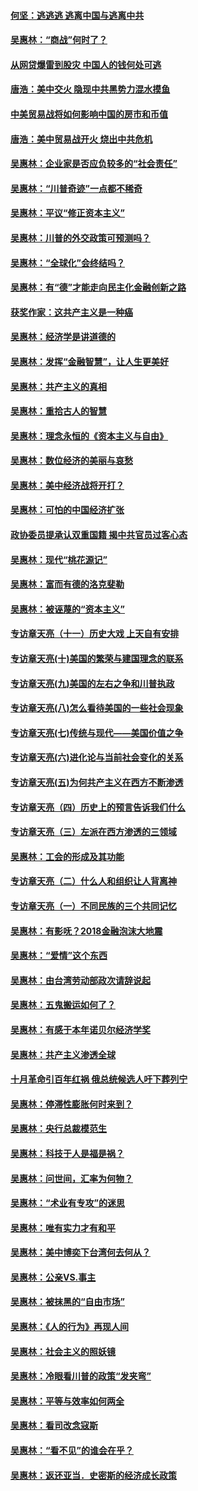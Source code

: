 #### [何坚：逃逃逃 逃离中国与逃离中共](../pages/nsc423/n10592891.md?t=10060931) 

#### [吴惠林：“商战”何时了？](../pages/nsc423/n10573558.md?t=10060931) 

#### [从网贷爆雷到股灾 中国人的钱何处可逃](../pages/nsc423/n10572800.md?t=10060931) 

#### [唐浩：美中交火 隐现中共黑势力混水摸鱼](../pages/nsc423/n10544040.md?t=10060931) 

#### [中美贸易战将如何影响中国的房市和币值](../pages/nsc423/n10543697.md?t=10060931) 

#### [唐浩：美中贸易战开火 烧出中共危机](../pages/nsc423/n10540126.md?t=10060931) 

#### [吴惠林：企业家是否应负较多的“社会责任”](../pages/nsc423/n10535022.md?t=10060931) 

#### [吴惠林：“川普奇迹”一点都不稀奇](../pages/nsc423/n10512808.md?t=10060931) 

#### [吴惠林：平议“修正资本主义”](../pages/nsc423/n10495724.md?t=10060931) 

#### [吴惠林：川普的外交政策可预测吗？](../pages/nsc423/n10462387.md?t=10060931) 

#### [吴惠林：“全球化”会终结吗？](../pages/nsc423/n10452838.md?t=10060931) 

#### [吴惠林：有“德”才能走向民主化金融创新之路](../pages/nsc423/n10432292.md?t=10060931) 

#### [获奖作家：这共产主义是一种癌](../pages/nsc423/n10431541.md?t=10060931) 

#### [吴惠林：经济学是讲道德的](../pages/nsc423/n10398014.md?t=10060931) 

#### [吴惠林：发挥“金融智慧”，让人生更美好](../pages/nsc423/n10375019.md?t=10060931) 

#### [吴惠林：共产主义的真相](../pages/nsc423/n10351394.md?t=10060931) 

#### [吴惠林：重拾古人的智慧](../pages/nsc423/n10337691.md?t=10060931) 

#### [吴惠林：理念永恒的《资本主义与自由》](../pages/nsc423/n10316274.md?t=10060931) 

#### [吴惠林：数位经济的美丽与哀愁](../pages/nsc423/n10292946.md?t=10060931) 

#### [吴惠林：美中经济战将开打？](../pages/nsc423/n10258825.md?t=10060931) 

#### [吴惠林：可怕的中国经济扩张](../pages/nsc423/n10219147.md?t=10060931) 

#### [政协委员提承认双重国籍 揭中共官员过客心态](../pages/nsc423/n10208809.md?t=10060931) 

#### [吴惠林：现代“桃花源记”](../pages/nsc423/n10185234.md?t=10060931) 

#### [吴惠林：富而有德的洛克斐勒](../pages/nsc423/n10142264.md?t=10060931) 

#### [吴惠林：被诬蔑的“资本主义”](../pages/nsc423/n10124816.md?t=10060931) 

#### [专访章天亮（十一）历史大戏 上天自有安排](../pages/nsc423/n10094905.md?t=10060931) 

#### [专访章天亮(十)美国的繁荣与建国理念的联系](../pages/nsc423/n10094899.md?t=10060931) 

#### [专访章天亮(九)美国的左右之争和川普执政](../pages/nsc423/n10094889.md?t=10060931) 

#### [专访章天亮(八)怎么看待美国的一些社会现象](../pages/nsc423/n10094857.md?t=10060931) 

#### [专访章天亮(七)传统与现代——美国价值之争](../pages/nsc423/n10093140.md?t=10060931) 

#### [专访章天亮(六)进化论与当前社会变化的关系](../pages/nsc423/n10092036.md?t=10060931) 

#### [专访章天亮(五)为何共产主义在西方不断渗透](../pages/nsc423/n10083620.md?t=10060931) 

#### [专访章天亮（四）历史上的预言告诉我们什么](../pages/nsc423/n10083606.md?t=10060931) 

#### [专访章天亮（三）左派在西方渗透的三领域](../pages/nsc423/n10081115.md?t=10060931) 

#### [吴惠林：工会的形成及其功能](../pages/nsc423/n10080633.md?t=10060931) 

#### [专访章天亮（二）什么人和组织让人背离神](../pages/nsc423/n10076637.md?t=10060931) 

#### [专访章天亮（一）不同民族的三个共同记忆](../pages/nsc423/n10074188.md?t=10060931) 

#### [吴惠林：有影呒？2018金融泡沫大地震](../pages/nsc423/n10040534.md?t=10060931) 

#### [吴惠林：“爱情”这个东西](../pages/nsc423/n10019423.md?t=10060931) 

#### [吴惠林：由台湾劳动部政次请辞说起](../pages/nsc423/n9979679.md?t=10060931) 

#### [吴惠林：五鬼搬运如何了？](../pages/nsc423/n9925338.md?t=10060931) 

#### [吴惠林：有感于本年诺贝尔经济学奖](../pages/nsc423/n9871883.md?t=10060931) 

#### [吴惠林：共产主义渗透全球](../pages/nsc423/n9812748.md?t=10060931) 

#### [十月革命引百年红祸 俄总统候选人吁下葬列宁](../pages/nsc423/n9810182.md?t=10060931) 

#### [吴惠林：停滞性膨胀何时来到？](../pages/nsc423/n9764136.md?t=10060931) 

#### [吴惠林：央行总裁模范生](../pages/nsc423/n9728134.md?t=10060931) 

#### [吴惠林：科技于人是福是祸？](../pages/nsc423/n9672982.md?t=10060931) 

#### [吴惠林：问世间，汇率为何物？](../pages/nsc423/n9621788.md?t=10060931) 

#### [吴惠林：“术业有专攻”的迷思](../pages/nsc423/n9580363.md?t=10060931) 

#### [吴惠林：唯有实力才有和平](../pages/nsc423/n9529599.md?t=10060931) 

#### [吴惠林：美中博奕下台湾何去何从？](../pages/nsc423/n9483598.md?t=10060931) 

#### [吴惠林：公亲VS.事主](../pages/nsc423/n9425637.md?t=10060931) 

#### [吴惠林：被抹黑的“自由市场”](../pages/nsc423/n9351545.md?t=10060931) 

#### [吴惠林：《人的行为》再现人间](../pages/nsc423/n9296339.md?t=10060931) 

#### [吴惠林：社会主义的照妖镜](../pages/nsc423/n9243460.md?t=10060931) 

#### [吴惠林：冷眼看川普的政策“发夹弯”](../pages/nsc423/n9120684.md?t=10060931) 

#### [吴惠林：平等与效率如何两全](../pages/nsc423/n9075430.md?t=10060931) 

#### [吴惠林：看司改念寇斯](../pages/nsc423/n9024915.md?t=10060931) 

#### [吴惠林：“看不见”的谁会在乎？](../pages/nsc423/n8977488.md?t=10060931) 

#### [吴惠林：返还亚当．史密斯的经济成长政策](../pages/nsc423/n8931896.md?t=10060931) 

